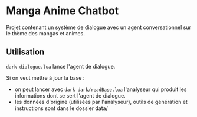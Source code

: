 # Manga Anime Chatbot
Projet contenant un système de dialogue avec un agent conversationnel sur le thème des mangas et animes.

## Utilisation

`dark dialogue.lua` lance l'agent de dialogue.

Si on veut mettre à jour la base :
 - on peut lancer avec `dark dark/readBase.lua` l'analyseur qui produit les informations dont se sert l'agent de dialogue.
 - les données d'origine (utilisées par l'analyseur), outils de génération et instructions sont dans le dossier data/

